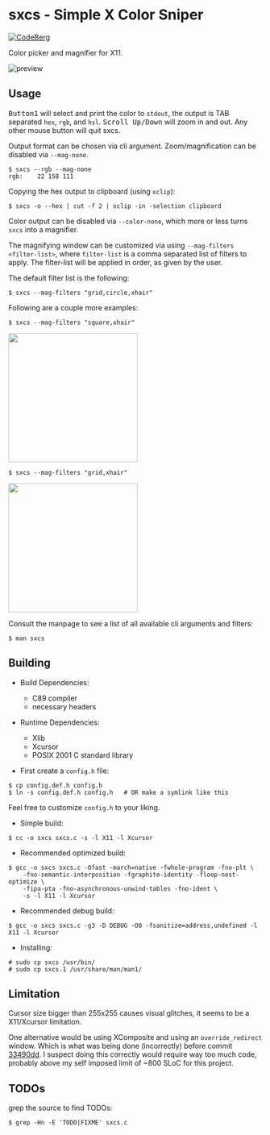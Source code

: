 # sxcs - Simple X Color Sniper

[![CodeBerg](https://img.shields.io/badge/Hosted_at-Codeberg-%232185D0?style=flat-square&logo=CodeBerg)](https://codeberg.org/NRK/sxcs)

Color picker and magnifier for X11.

![preview](https://images2.imgbox.com/4c/d0/LC6pYmrB_o.gif)

## Usage

<kbd>Button1</kbd> will select and print the color to `stdout`, the output is
TAB separated `hex`, `rgb`, and `hsl`.
<kbd>Scroll Up/Down</kbd> will zoom in and out.
Any other mouse button will quit sxcs.

Output format can be chosen via cli argument.
Zoom/magnification can be disabled via `--mag-none`.

```console
$ sxcs --rgb --mag-none
rgb:	22 158 111
```

Copying the hex output to clipboard (using `xclip`):

```console
$ sxcs -o --hex | cut -f 2 | xclip -in -selection clipboard
```

Color output can be disabled via `--color-none`, which more or less turns
`sxcs` into a magnifier.

The magnifying window can be customized via using `--mag-filters <filter-list>`,
where `filter-list` is a comma separated list of filters to apply. The
filter-list will be applied in order, as given by the user.

The default filter list is the following:

```console
$ sxcs --mag-filters "grid,circle,xhair"
```

Following are a couple more examples:

```console
$ sxcs --mag-filters "square,xhair"
```

<img width="256" height="256" src="https://images2.imgbox.com/a4/ff/yUOGtRnn_o.png"/>

```console
$ sxcs --mag-filters "grid,xhair"
```

<img width="256" height="256" src="https://images2.imgbox.com/73/f6/ScP4MQT2_o.png"/>

Consult the manpage to see a list of all available cli arguments and filters:

```console
$ man sxcs
```

## Building

- Build Dependencies:
  * C89 compiler
  * necessary headers

- Runtime Dependencies:
  * Xlib
  * Xcursor
  * POSIX 2001 C standard library

* First create a `config.h` file:

```console
$ cp config.def.h config.h
$ ln -s config.def.h config.h   # OR make a symlink like this
```

Feel free to customize `config.h` to your liking.

* Simple build:

```console
$ cc -o sxcs sxcs.c -s -l X11 -l Xcursor
```

* Recommended optimized build:

```console
$ gcc -o sxcs sxcs.c -Ofast -march=native -fwhole-program -fno-plt \
    -fno-semantic-interposition -fgraphite-identity -floop-nest-optimize \
    -fipa-pta -fno-asynchronous-unwind-tables -fno-ident \
    -s -l X11 -l Xcursor
```

* Recommended debug build:

```console
$ gcc -o sxcs sxcs.c -g3 -D DEBUG -O0 -fsanitize=address,undefined -l X11 -l Xcursor
```

* Installing:

```console
# sudo cp sxcs /usr/bin/
# sudo cp sxcs.1 /usr/share/man/man1/
```

## Limitation

Cursor size bigger than 255x255 causes visual glitches, it seems to be a
X11/Xcursor limitation.

One alternative would be using XComposite and using an `override_redirect`
window. Which is what was being done (incorrectly) before commit
[33490dd](https://codeberg.org/NRK/sxcs/commit/33490ddf9164655bf6decafa6f85082e413fa333).
I suspect doing this correctly would require way too much code, probably above
my self imposed limit of ~800 SLoC for this project.

## TODOs

grep the source to find TODOs:

```console
$ grep -Hn -E 'TODO|FIXME' sxcs.c
```
